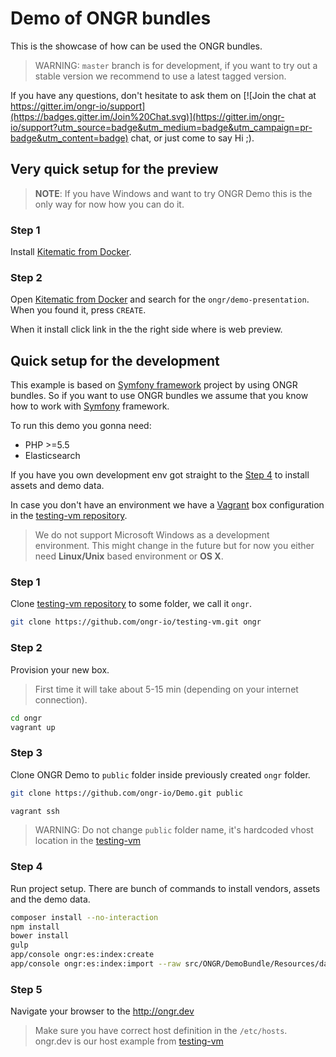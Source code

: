 # Demo of ONGR bundles

This is the showcase of how can be used the ONGR bundles.

> WARNING: `master` branch is for development, if you want to try out a stable version we recommend to use a latest tagged version.

If you have any questions, don't hesitate to ask them on [![Join the chat at https://gitter.im/ongr-io/support](https://badges.gitter.im/Join%20Chat.svg)](https://gitter.im/ongr-io/support?utm_source=badge&utm_medium=badge&utm_campaign=pr-badge&utm_content=badge)
 chat, or just come to say Hi ;).

## Very quick setup for the preview

> __NOTE__: If you have Windows and want to try ONGR Demo this is the only way for now how you can do it.

### Step 1

Install [Kitematic from Docker](https://kitematic.com).

### Step 2

Open [Kitematic from Docker](https://kitematic.com) and search for the `ongr/demo-presentation`. When you found it, press `CREATE`.

When it install click link in the the right side where is web preview.


## Quick setup for the development

This example is based on [Symfony framework](https://github.com/symfony/symfony-standard) project by using ONGR bundles. 
So if you want to use ONGR bundles we assume that you know how to work with [Symfony](https://github.com/symfony/symfony) framework.

To run this demo you gonna need:
* PHP >=5.5
* Elasticsearch

If you have you own development env got straight to the [Step 4](#step-4) to install assets and demo data.
    
In case you don't have an environment we have a [Vagrant](https://www.vagrantup.com) box configuration in the [testing-vm repository](https://github.com/ongr-io/testing-vm).

> We do not support Microsoft Windows as a development environment. This might change in the future but for now you either need **Linux/Unix** based environment or **OS X**.
  
### Step 1

Clone [testing-vm repository](https://github.com/ongr-io/testing-vm) to some folder, we call it `ongr`.

```bash
git clone https://github.com/ongr-io/testing-vm.git ongr
```

### Step 2

Provision your new box. 

> First time it will take about 5-15 min (depending on your internet connection).

```bash
cd ongr
vagrant up
```

### Step 3

Clone ONGR Demo to `public` folder inside previously created `ongr` folder.

```bash
git clone https://github.com/ongr-io/Demo.git public

vagrant ssh
```

> WARNING: Do not change `public` folder name, it's hardcoded vhost location in the [testing-vm](https://github.com/ongr-io/testing-vm)

### Step 4

Run project setup. There are bunch of commands to install vendors, assets and the demo data.

```bash
composer install --no-interaction
npm install
bower install
gulp
app/console ongr:es:index:create
app/console ongr:es:index:import --raw src/ONGR/DemoBundle/Resources/data/ongr.json
```

### Step 5

Navigate your browser to the http://ongr.dev

> Make sure you have correct host definition in the `/etc/hosts`. ongr.dev is our host example from [testing-vm](https://github.com/ongr-io/testing-vm)
